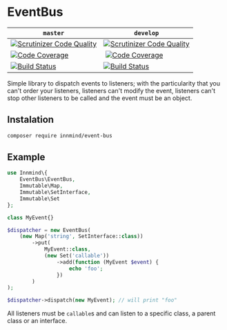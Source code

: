 # EventBus

| `master` | `develop` |
|----------|-----------|
| [![Scrutinizer Code Quality](https://scrutinizer-ci.com/g/Innmind/EventBus/badges/quality-score.png?b=master)](https://scrutinizer-ci.com/g/Innmind/EventBus/?branch=master) | [![Scrutinizer Code Quality](https://scrutinizer-ci.com/g/Innmind/EventBus/badges/quality-score.png?b=develop)](https://scrutinizer-ci.com/g/Innmind/EventBus/?branch=develop) |
| [![Code Coverage](https://scrutinizer-ci.com/g/Innmind/EventBus/badges/coverage.png?b=master)](https://scrutinizer-ci.com/g/Innmind/EventBus/?branch=master) | [![Code Coverage](https://scrutinizer-ci.com/g/Innmind/EventBus/badges/coverage.png?b=develop)](https://scrutinizer-ci.com/g/Innmind/EventBus/?branch=develop) |
| [![Build Status](https://scrutinizer-ci.com/g/Innmind/EventBus/badges/build.png?b=master)](https://scrutinizer-ci.com/g/Innmind/EventBus/build-status/master) | [![Build Status](https://scrutinizer-ci.com/g/Innmind/EventBus/badges/build.png?b=develop)](https://scrutinizer-ci.com/g/Innmind/EventBus/build-status/develop) |

Simple library to dispatch events to listeners; with the particularity that you can't order your listeners, listeners can't modify the event, listeners can't stop other listeners to be called and the event must be an object.

## Instalation

```sh
composer require innmind/event-bus
```

## Example

```php
use Innmind\{
    EventBus\EventBus,
    Immutable\Map,
    Immutable\SetInterface,
    Immutable\Set
};

class MyEvent{}

$dispatcher = new EventBus(
    (new Map('string', SetInterface::class))
        ->put(
            MyEvent::class,
            (new Set('callable'))
                ->add(function (MyEvent $event) {
                    echo 'foo';
                })
        )
);

$dispatcher->dispatch(new MyEvent); // will print "foo"
```

All listeners must be `callable`s and can listen to a specific class, a parent class or an interface.

